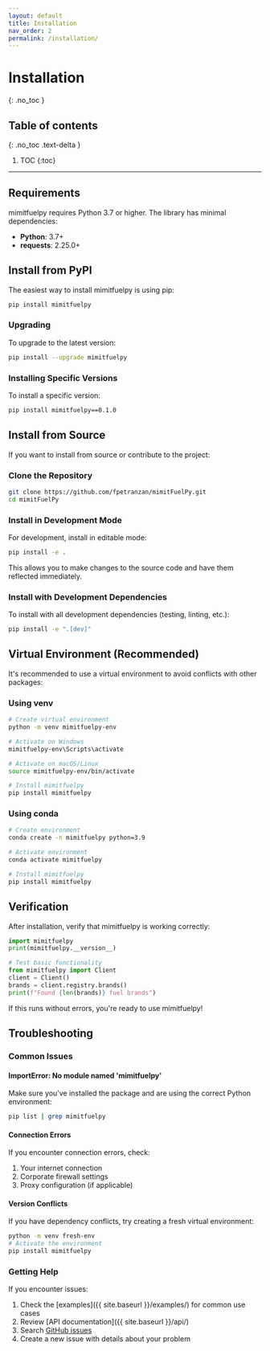 ```yaml
---
layout: default
title: Installation
nav_order: 2
permalink: /installation/
---
```


# Installation
{: .no_toc }

## Table of contents
{: .no_toc .text-delta }

1. TOC
{:toc}

---

## Requirements

mimitfuelpy requires Python 3.7 or higher. The library has minimal dependencies:

- **Python**: 3.7+
- **requests**: 2.25.0+

## Install from PyPI

The easiest way to install mimitfuelpy is using pip:

```bash
pip install mimitfuelpy
```

### Upgrading

To upgrade to the latest version:

```bash
pip install --upgrade mimitfuelpy
```

### Installing Specific Versions

To install a specific version:

```bash
pip install mimitfuelpy==0.1.0
```

## Install from Source

If you want to install from source or contribute to the project:

### Clone the Repository

```bash
git clone https://github.com/fpetranzan/mimitFuelPy.git
cd mimitFuelPy
```

### Install in Development Mode

For development, install in editable mode:

```bash
pip install -e .
```

This allows you to make changes to the source code and have them reflected immediately.

### Install with Development Dependencies

To install with all development dependencies (testing, linting, etc.):

```bash
pip install -e ".[dev]"
```

## Virtual Environment (Recommended)

It's recommended to use a virtual environment to avoid conflicts with other packages:

### Using venv

```bash
# Create virtual environment
python -m venv mimitfuelpy-env

# Activate on Windows
mimitfuelpy-env\Scripts\activate

# Activate on macOS/Linux
source mimitfuelpy-env/bin/activate

# Install mimitfuelpy
pip install mimitfuelpy
```

### Using conda

```bash
# Create environment
conda create -n mimitfuelpy python=3.9

# Activate environment
conda activate mimitfuelpy

# Install mimitfuelpy
pip install mimitfuelpy
```

## Verification

After installation, verify that mimitfuelpy is working correctly:

```python
import mimitfuelpy
print(mimitfuelpy.__version__)

# Test basic functionality
from mimitfuelpy import Client
client = Client()
brands = client.registry.brands()
print(f"Found {len(brands)} fuel brands")
```

If this runs without errors, you're ready to use mimitfuelpy!

## Troubleshooting

### Common Issues

#### ImportError: No module named 'mimitfuelpy'

Make sure you've installed the package and are using the correct Python environment:

```bash
pip list | grep mimitfuelpy
```

#### Connection Errors

If you encounter connection errors, check:

1. Your internet connection
2. Corporate firewall settings
3. Proxy configuration (if applicable)

#### Version Conflicts

If you have dependency conflicts, try creating a fresh virtual environment:

```bash
python -m venv fresh-env
# Activate the environment
pip install mimitfuelpy
```

### Getting Help

If you encounter issues:

1. Check the [examples]({{ site.baseurl }}/examples/) for common use cases
2. Review [API documentation]({{ site.baseurl }}/api/)
3. Search [GitHub issues](https://github.com/fpetranzan/mimitFuelPy/issues)
4. Create a new issue with details about your problem